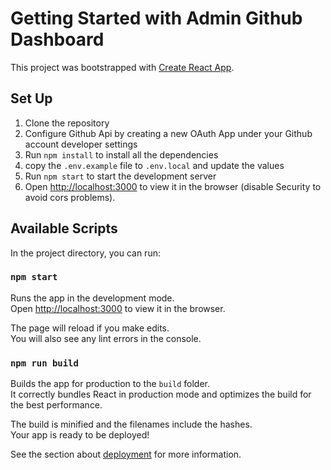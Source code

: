 # Getting Started with Admin Github Dashboard

This project was bootstrapped with [Create React App](https://github.com/facebook/create-react-app).

## Set Up

1. Clone the repository
2. Configure Github Api by creating a new OAuth App under your Github account developer settings
2. Run `npm install` to install all the dependencies
3. copy the `.env.example` file to `.env.local` and update the values
4. Run `npm start` to start the development server
5. Open [http://localhost:3000](http://localhost:3000) to view it in the browser (disable Security to avoid cors problems).

## Available Scripts

In the project directory, you can run:



### `npm start`

Runs the app in the development mode.\
Open [http://localhost:3000](http://localhost:3000) to view it in the browser.

The page will reload if you make edits.\
You will also see any lint errors in the console.

### `npm run build`

Builds the app for production to the `build` folder.\
It correctly bundles React in production mode and optimizes the build for the best performance.

The build is minified and the filenames include the hashes.\
Your app is ready to be deployed!

See the section about [deployment](https://facebook.github.io/create-react-app/docs/deployment) for more information.
